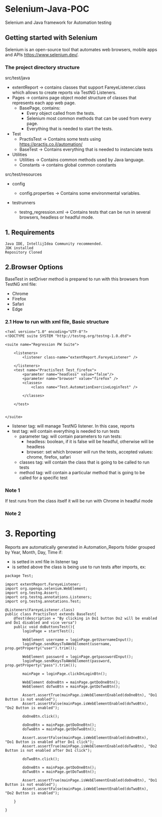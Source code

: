 # Selenium-Java-POC
Selenium and Java framework for Automation testing
## Getting started with Selenium
Selenium is an open-source tool that automates web browsers, mobile apps and APIs
https://www.selenium.dev/.

### The project directory structure
src/test/java
- extentReport -> contains classes that support FareyeListener.class which allows to create reports via TestNG Listeners.
- Pages -> contains page object model structure of classes that represents each app web page.
    - BasePage, contains:
        - Every object called from the tests.
        - Selenium most common methods that can be used from every page.
        - Everything that is needed to start the tests.
- Test
    - PractisTest -> Contains some tests using https://practis.co.il/automation/
    - BaseTest -> Contains everything that is needed to instanciate tests
- Utilities
  - Utilities -> Contains common methods used by Java language.
  - Constants -> contains global common constants

src/test/resources
- config
    - config.properties -> Contains some environmental variables.

- testrunners
   - testng_regression.xml -> Contains tests that can be run in several browsers, headless or headful mode.

## 1. Requirements
    Java IDE, IntellijIdea Community recommended.
    JDK installed
    Repository Cloned

## 2.Browser Options
BaseTest in setDriver method is prepared to run with this browsers from TestNG xml file:
- Chrome
- Firefox
- Safari
- Edge

### 2.1 How to run with xml file, Basic structure
``` 
<?xml version="1.0" encoding="UTF-8"?>
<!DOCTYPE suite SYSTEM "http://testng.org/testng-1.0.dtd">

<suite name="Regression PW Suite">

    <listeners>
        <listener class-name="extentReport.FareyeListener" />

    </listeners>
    <test name="PractisTest Test_firefox">
        <parameter name="headless" value="false"/>
        <parameter name="browser" value="firefox" />
        <classes>
            <class name="Test.AutomationExerciseLoginTest" />

        </classes>

    </test>
    

</suite>
```
- listener tag: will manage TestNG listener. In this case, reports
- test tag: will contain everything is needed to run tests
    - parameter tag: will contain parameters to run tests:
        - headless: boolean, if it is false will be headful, otherwise will be headless
        - browser: set which browser will run the tests, accepted values: chrome, firefox, safari
    - classes tag: will contain the class that is going to be called to run tests
    - method tag: will contain a particular method that is going to be called for a specific test
### Note 1
If test runs from the class itself it will be run with Chrome in headful mode
### Note 2

# 3. Reporting
Reports are automatically generated in Automation_Reports folder grouped by Year, Month, Day, Time if:
- is setted in xml file in listener tag
- is setted above the class is being use to run tests after imports, ex:

```
package Test;

import extentReport.FareyeListener;
import org.openqa.selenium.WebElement;
import org.testng.Assert;
import org.testng.annotations.Listeners;
import org.testng.annotations.Test;

@Listeners(FareyeListener.class)
public class PractisTest extends BaseTest{
    @Test(description = "By clicking in Do1 button Do2 will be enabled and Do1 disabled and vice versa")
    public void doButtonsTest(){
        loginPage = startTest();

        WebElement username = loginPage.getUsernameInput();
        loginPage.sendKeysToAWebElement(username, prop.getProperty("user").trim());

        WebElement password = loginPage.getpasswordInput();
        loginPage.sendKeysToAWebElement(password, prop.getProperty("pass").trim());

        mainPage = loginPage.clickOnLoginBtn();

        WebElement doOneBtn = mainPage.getDoOneBtn();
        WebElement doTwoBtn = mainPage.getDoTwoBtn();

        Assert.assertTrue(mainPage.isWebElementEnabled(doOneBtn), "Do1 Button is not enabled");
        Assert.assertFalse(mainPage.isWebElementEnabled(doTwoBtn), "Do2 Button is enabled");

        doOneBtn.click();

        doOneBtn = mainPage.getDoOneBtn();
        doTwoBtn = mainPage.getDoTwoBtn();

        Assert.assertFalse(mainPage.isWebElementEnabled(doOneBtn), "Do1 Button is enabled after Do1 click");
        Assert.assertTrue(mainPage.isWebElementEnabled(doTwoBtn), "Do2 Button is not enabled after Do1 click");

        doTwoBtn.click();

        doOneBtn = mainPage.getDoOneBtn();
        doTwoBtn = mainPage.getDoTwoBtn();

        Assert.assertTrue(mainPage.isWebElementEnabled(doOneBtn), "Do1 Button is not enabled");
        Assert.assertFalse(mainPage.isWebElementEnabled(doTwoBtn), "Do2 Button is enabled");

    }

}
```